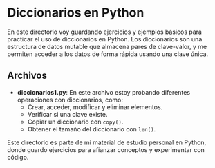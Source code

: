# Diccionarios en Python

En este directorio voy guardando ejercicios y ejemplos básicos para practicar el uso de diccionarios en Python. Los diccionarios son una estructura de datos mutable que almacena pares de clave-valor, y me permiten acceder a los datos de forma rápida usando una clave única.

## Archivos

- **diccionarios1.py**: En este archivo estoy probando diferentes operaciones con diccionarios, como:
  - Crear, acceder, modificar y eliminar elementos.
  - Verificar si una clave existe.
  - Copiar un diccionario con `copy()`.
  - Obtener el tamaño del diccionario con `len()`.
  
Este directorio es parte de mi material de estudio personal en Python, donde guardo ejercicios para afianzar conceptos y experimentar con código.
